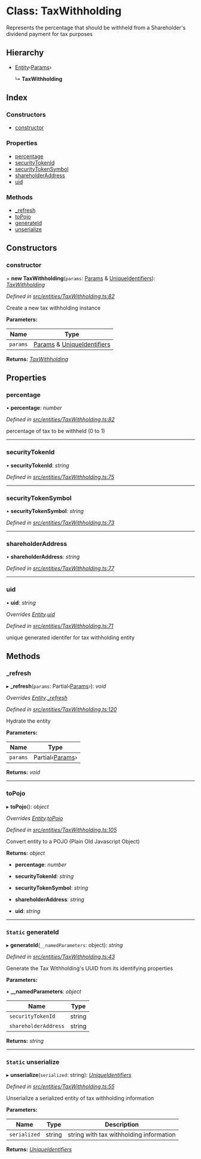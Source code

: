 # Class: TaxWithholding

Represents the percentage that should be withheld from a Shareholder's dividend payment for tax purposes

## Hierarchy

* [Entity](_entities_entity_.entity.md)‹[Params](../interfaces/_entities_taxwithholding_.params.md)›

  ↳ **TaxWithholding**

## Index

### Constructors

* [constructor](_entities_taxwithholding_.taxwithholding.md#constructor)

### Properties

* [percentage](_entities_taxwithholding_.taxwithholding.md#percentage)
* [securityTokenId](_entities_taxwithholding_.taxwithholding.md#securitytokenid)
* [securityTokenSymbol](_entities_taxwithholding_.taxwithholding.md#securitytokensymbol)
* [shareholderAddress](_entities_taxwithholding_.taxwithholding.md#shareholderaddress)
* [uid](_entities_taxwithholding_.taxwithholding.md#uid)

### Methods

* [_refresh](_entities_taxwithholding_.taxwithholding.md#_refresh)
* [toPojo](_entities_taxwithholding_.taxwithholding.md#topojo)
* [generateId](_entities_taxwithholding_.taxwithholding.md#static-generateid)
* [unserialize](_entities_taxwithholding_.taxwithholding.md#static-unserialize)

## Constructors

###  constructor

\+ **new TaxWithholding**(`params`: [Params](../interfaces/_entities_taxwithholding_.params.md) & [UniqueIdentifiers](../interfaces/_entities_taxwithholding_.uniqueidentifiers.md)): *[TaxWithholding](_entities_taxwithholding_.taxwithholding.md)*

*Defined in [src/entities/TaxWithholding.ts:82](https://github.com/PolymathNetwork/polymath-sdk/blob/fb8c7c9/src/entities/TaxWithholding.ts#L82)*

Create a new tax withholding instance

**Parameters:**

Name | Type |
------ | ------ |
`params` | [Params](../interfaces/_entities_taxwithholding_.params.md) & [UniqueIdentifiers](../interfaces/_entities_taxwithholding_.uniqueidentifiers.md) |

**Returns:** *[TaxWithholding](_entities_taxwithholding_.taxwithholding.md)*

## Properties

###  percentage

• **percentage**: *number*

*Defined in [src/entities/TaxWithholding.ts:82](https://github.com/PolymathNetwork/polymath-sdk/blob/fb8c7c9/src/entities/TaxWithholding.ts#L82)*

percentage of tax to be withheld (0 to 1)

___

###  securityTokenId

• **securityTokenId**: *string*

*Defined in [src/entities/TaxWithholding.ts:75](https://github.com/PolymathNetwork/polymath-sdk/blob/fb8c7c9/src/entities/TaxWithholding.ts#L75)*

___

###  securityTokenSymbol

• **securityTokenSymbol**: *string*

*Defined in [src/entities/TaxWithholding.ts:73](https://github.com/PolymathNetwork/polymath-sdk/blob/fb8c7c9/src/entities/TaxWithholding.ts#L73)*

___

###  shareholderAddress

• **shareholderAddress**: *string*

*Defined in [src/entities/TaxWithholding.ts:77](https://github.com/PolymathNetwork/polymath-sdk/blob/fb8c7c9/src/entities/TaxWithholding.ts#L77)*

___

###  uid

• **uid**: *string*

*Overrides [Entity](_entities_entity_.entity.md).[uid](_entities_entity_.entity.md#abstract-uid)*

*Defined in [src/entities/TaxWithholding.ts:71](https://github.com/PolymathNetwork/polymath-sdk/blob/fb8c7c9/src/entities/TaxWithholding.ts#L71)*

unique generated identifer for tax withholding entity

## Methods

###  _refresh

▸ **_refresh**(`params`: Partial‹[Params](../interfaces/_entities_taxwithholding_.params.md)›): *void*

*Overrides [Entity](_entities_entity_.entity.md).[_refresh](_entities_entity_.entity.md#abstract-_refresh)*

*Defined in [src/entities/TaxWithholding.ts:120](https://github.com/PolymathNetwork/polymath-sdk/blob/fb8c7c9/src/entities/TaxWithholding.ts#L120)*

Hydrate the entity

**Parameters:**

Name | Type |
------ | ------ |
`params` | Partial‹[Params](../interfaces/_entities_taxwithholding_.params.md)› |

**Returns:** *void*

___

###  toPojo

▸ **toPojo**(): *object*

*Overrides [Entity](_entities_entity_.entity.md).[toPojo](_entities_entity_.entity.md#abstract-topojo)*

*Defined in [src/entities/TaxWithholding.ts:105](https://github.com/PolymathNetwork/polymath-sdk/blob/fb8c7c9/src/entities/TaxWithholding.ts#L105)*

Convert entity to a POJO (Plain Old Javascript Object)

**Returns:** *object*

* **percentage**: *number*

* **securityTokenId**: *string*

* **securityTokenSymbol**: *string*

* **shareholderAddress**: *string*

* **uid**: *string*

___

### `Static` generateId

▸ **generateId**(`__namedParameters`: object): *string*

*Defined in [src/entities/TaxWithholding.ts:43](https://github.com/PolymathNetwork/polymath-sdk/blob/fb8c7c9/src/entities/TaxWithholding.ts#L43)*

Generate the Tax Withholding's UUID from its identifying properties

**Parameters:**

▪ **__namedParameters**: *object*

Name | Type |
------ | ------ |
`securityTokenId` | string |
`shareholderAddress` | string |

**Returns:** *string*

___

### `Static` unserialize

▸ **unserialize**(`serialized`: string): *[UniqueIdentifiers](../interfaces/_entities_taxwithholding_.uniqueidentifiers.md)*

*Defined in [src/entities/TaxWithholding.ts:55](https://github.com/PolymathNetwork/polymath-sdk/blob/fb8c7c9/src/entities/TaxWithholding.ts#L55)*

Unserialize a serialized entity of tax withholding information

**Parameters:**

Name | Type | Description |
------ | ------ | ------ |
`serialized` | string | string with tax withholding information  |

**Returns:** *[UniqueIdentifiers](../interfaces/_entities_taxwithholding_.uniqueidentifiers.md)*
